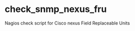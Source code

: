 check_snmp_nexus_fru
====================

Nagios check script for Cisco nexus Field Replaceable Units
